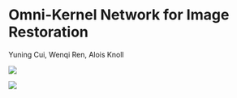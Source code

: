# Omni-Kernel Network for Image Restoration
Yuning Cui, Wenqi Ren, Alois Knoll

[![](https://img.shields.io/badge/OKNet-paper-blue.svg)](https://drive.google.com/file/d/1drcLKWduz2DQOqofL3dpsmBJY7pYSEfo/view?usp=sharing)


[![](https://img.shields.io/badge/OKNet-Appendix-blue.svg)](https://drive.google.com/file/d/1IVXjApjDWJiLc434d70cOhBpNk9UsyFp/view?usp=sharing)


